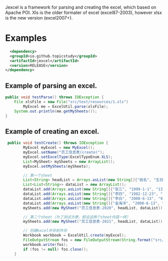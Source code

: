 Jexcel is a framework for parsing and creating the excel, which based on Apache POI.
Xls is the older formater of excel (excel87-2003), however xlsx is the new version (excel2007+).


# Examples
```xml
  <dependency>
  <groupId>io.github.topicstudy</groupId>
  <artifactId>jexcel</artifactId>
  <version>RELEASE</version>
</dependency>
```

## Example of parsing an excel.

  ```java
  public void testParse() throws IOException {
      File xlsFile = new File("src/test/resources/1.xls")
          MyExcel me = ExcelUtil.parse(xlsFile);
      System.out.println(me.getMySheets());
  }
  ```
## Example of creating an excel.

  ```java
   public void testCreate() throws IOException {
          MyExcel myExcel = new MyExcel();
          myExcel.setName("员工信息表(create)");
          myExcel.setExcelType(ExcelTypeEnum.XLS);
          List<MySheet> mySheets = new ArrayList();
          myExcel.setMySheets(mySheets);
  
          // 第一个sheet
          List<String> headList = Arrays.asList(new String[]{"姓名", "生日", "工资"});
          List<List<String>> dataList = new ArrayList();
          dataList.add(Arrays.asList(new String[]{"张三", "1999-1-1", "13000"}));
          dataList.add(Arrays.asList(new String[]{"李四", "1982-12-23", "21000"}));
          dataList.add(Arrays.asList(new String[]{"李白", "2000-6-13", "9600"}));
          dataList.add(Arrays.asList(new String[]{"金海洋", "2000-6-13", "8800"}));
          mySheets.add(new MySheet("员工信息表-2020", headList, dataList));
  
          // 第二个sheet（为了测试方便，假设这两个sheet内容一样）
          mySheets.add(new MySheet("员工信息表-2021", headList, dataList));
  
          // 创建excel并存到外存
          Workbook workbook = ExcelUtil.create(myExcel);
          FileOutputStream fos = new FileOutputStream(String.format("src/test/resources/%s.xls", myExcel.getName()));
          workbook.write(fos);
          if (fos != null) fos.close();
      }
  ```

  